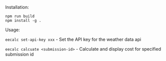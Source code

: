 Installation:

```
npm run build
npm install -g .
```

Usage:

`eecalc set-api-key xxx` - Set the API key for the weather data api

`eecalc calcuate <submission-id>` - Calculate and display cost for specified submission id

